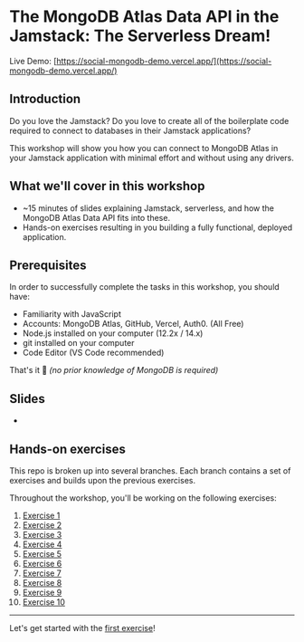 # The MongoDB Atlas Data API in the Jamstack: The Serverless Dream!

Live Demo: [https://social-mongodb-demo.vercel.app/](https://social-mongodb-demo.vercel.app/)

## Introduction

Do you love the Jamstack? Do you love to create all of the boilerplate code required to connect to databases in their Jamstack applications?

This workshop will show you how you can connect to MongoDB Atlas in your Jamstack application with minimal effort and without using any drivers.

## What we'll cover in this workshop

- ~15 minutes of slides explaining Jamstack, serverless, and how the MongoDB Atlas Data API fits into these.
- Hands-on exercises resulting in you building a fully functional, deployed application. 

## Prerequisites

In order to successfully complete the tasks in this workshop, you should have:

- Familiarity with JavaScript
- Accounts: MongoDB Atlas, GitHub, Vercel, Auth0. (All Free)
- Node.js installed on your computer (12.2x / 14.x)
- git installed on your computer
- Code Editor (VS Code recommended)

That's it 🙌 *(no prior knowledge of MongoDB is required)*

## Slides

- 

## Hands-on exercises

This repo is broken up into several branches. Each branch contains a set of exercises and builds upon the previous exercises.

Throughout the workshop, you'll be working on the following exercises:
1. [Exercise 1]()
2. [Exercise 2]()
3. [Exercise 3]()
4. [Exercise 4]()
5. [Exercise 5]()
6. [Exercise 6]()
7. [Exercise 7]()
8. [Exercise 8]()
9. [Exercise 9]()
10. [Exercise 10]()

---

Let's get started with the [first exercise]()!
